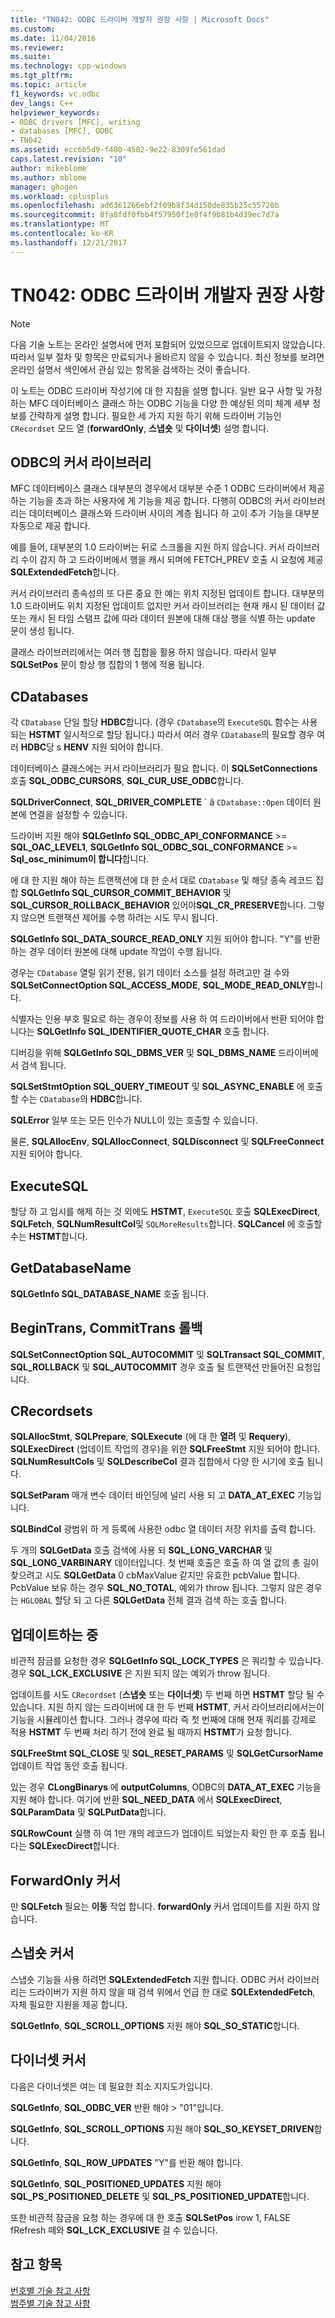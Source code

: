 ```yaml
---
title: "TN042: ODBC 드라이버 개발자 권장 사항 | Microsoft Docs"
ms.custom: 
ms.date: 11/04/2016
ms.reviewer: 
ms.suite: 
ms.technology: cpp-windows
ms.tgt_pltfrm: 
ms.topic: article
f1_keywords: vc.odbc
dev_langs: C++
helpviewer_keywords:
- ODBC drivers [MFC], writing
- databases [MFC], ODBC
- TN042
ms.assetid: ecc6b5d9-f480-4582-9e22-8309fe561dad
caps.latest.revision: "10"
author: mikeblome
ms.author: mblome
manager: ghogen
ms.workload: cplusplus
ms.openlocfilehash: ad6361266ebf2f09b8f34d150de835b25c55720b
ms.sourcegitcommit: 8fa8fdf0fbb4f57950f1e8f4f9b81b4d39ec7d7a
ms.translationtype: MT
ms.contentlocale: ko-KR
ms.lasthandoff: 12/21/2017
---
```

# <a name="tn042-odbc-driver-developer-recommendations"></a>TN042: ODBC 드라이버 개발자 권장 사항
> [!NOTE]
>  다음 기술 노트는 온라인 설명서에 먼저 포함되어 있었으므로 업데이트되지 않았습니다. 따라서 일부 절차 및 항목은 만료되거나 올바르지 않을 수 있습니다. 최신 정보를 보려면 온라인 설명서 색인에서 관심 있는 항목을 검색하는 것이 좋습니다.  
  
 이 노트는 ODBC 드라이버 작성기에 대 한 지침을 설명 합니다. 일반 요구 사항 및 가정 하는 MFC 데이터베이스 클래스 하는 ODBC 기능을 다양 한 예상된 의미 체계 세부 정보를 간략하게 설명 합니다. 필요한 세 가지 지원 하기 위해 드라이버 기능인 `CRecordset` 모드 열 (**forwardOnly**, **스냅숏** 및 **다이너셋**) 설명 합니다.  
  
## <a name="odbcs-cursor-library"></a>ODBC의 커서 라이브러리  
 MFC 데이터베이스 클래스 대부분의 경우에서 대부분 수준 1 ODBC 드라이버에서 제공 하는 기능을 초과 하는 사용자에 게 기능을 제공 합니다. 다행히 ODBC의 커서 라이브러리는 데이터베이스 클래스와 드라이버 사이의 계층 됩니다 하 고이 추가 기능을 대부분 자동으로 제공 합니다.  
  
 예를 들어, 대부분의 1.0 드라이버는 뒤로 스크롤을 지원 하지 않습니다. 커서 라이브러리 수이 감지 하 고 드라이버에서 행을 캐시 되며에 FETCH_PREV 호출 시 요청에 제공 **SQLExtendedFetch**합니다.  
  
 커서 라이브러리 종속성의 또 다른 중요 한 예는 위치 지정된 업데이트 합니다. 대부분의 1.0 드라이버도 위치 지정된 업데이트 없지만 커서 라이브러리는 현재 캐시 된 데이터 값 또는 캐시 된 타임 스탬프 값에 따라 데이터 원본에 대해 대상 행을 식별 하는 update 문이 생성 됩니다.  
  
 클래스 라이브러리에서는 여러 행 집합을 활용 하지 않습니다. 따라서 일부 **SQLSetPos** 문이 항상 행 집합의 1 행에 적용 됩니다.  
  
## <a name="cdatabases"></a>CDatabases  
 각 `CDatabase` 단일 할당 **HDBC**합니다. (경우 `CDatabase`의 `ExecuteSQL` 함수는 사용 되는 **HSTMT** 일시적으로 할당 됩니다.) 따라서 여러 경우 `CDatabase`의 필요할 경우 여러 **HDBC**당 s **HENV** 지원 되어야 합니다.  
  
 데이터베이스 클래스에는 커서 라이브러리가 필요 합니다. 이 **SQLSetConnections** 호출 **SQL_ODBC_CURSORS**, **SQL_CUR_USE_ODBC**합니다.  
  
 **SQLDriverConnect**, **SQL_DRIVER_COMPLETE** ´ â `CDatabase::Open` 데이터 원본에 연결을 설정할 수 있습니다.  
  
 드라이버 지원 해야 **SQLGetInfo SQL_ODBC_API_CONFORMANCE** >= **SQL_OAC_LEVEL1**, **SQLGetInfo SQL_ODBC_SQL_CONFORMANCE**  >=  **Sql_osc_minimum이 합니다**합니다.  
  
 에 대 한 지원 해야 하는 트랜잭션에 대 한 순서 대로 `CDatabase` 및 해당 종속 레코드 집합 **SQLGetInfo SQL_CURSOR_COMMIT_BEHAVIOR** 및 **SQL_CURSOR_ROLLBACK_BEHAVIOR** 있어야**SQL_CR_PRESERVE**합니다. 그렇지 않으면 트랜잭션 제어를 수행 하려는 시도 무시 됩니다.  
  
 **SQLGetInfo SQL_DATA_SOURCE_READ_ONLY** 지원 되어야 합니다. "Y"를 반환 하는 경우 데이터 원본에 대해 update 작업이 수행 됩니다.  
  
 경우는 `CDatabase` 열릴 읽기 전용, 읽기 데이터 소스를 설정 하려고만 걸 수와 **SQLSetConnectOption SQL_ACCESS_MODE**, **SQL_MODE_READ_ONLY**합니다.  
  
 식별자는 인용 부호 필요로 하는 경우이 정보를 사용 하 여 드라이버에서 반환 되어야 합니다는 **SQLGetInfo SQL_IDENTIFIER_QUOTE_CHAR** 호출 합니다.  
  
 디버깅을 위해 **SQLGetInfo SQL_DBMS_VER** 및 **SQL_DBMS_NAME** 드라이버에서 검색 됩니다.  
  
 **SQLSetStmtOption SQL_QUERY_TIMEOUT** 및 **SQL_ASYNC_ENABLE** 에 호출할 수는 `CDatabase`의 **HDBC**합니다.  
  
 **SQLError** 일부 또는 모든 인수가 NULL이 있는 호출할 수 있습니다.  
  
 물론, **SQLAllocEnv**, **SQLAllocConnect**, **SQLDisconnect** 및 **SQLFreeConnect** 지원 되어야 합니다.  
  
## <a name="executesql"></a>ExecuteSQL  
 할당 하 고 임시를 해제 하는 것 외에도 **HSTMT**, `ExecuteSQL` 호출 **SQLExecDirect**, **SQLFetch**, **SQLNumResultCol**및 `SQLMoreResults`합니다. **SQLCancel** 에 호출할 수는 **HSTMT**합니다.  
  
## <a name="getdatabasename"></a>GetDatabaseName  
 **SQLGetInfo SQL_DATABASE_NAME** 호출 됩니다.  
  
## <a name="begintrans-committrans-rollback"></a>BeginTrans, CommitTrans 롤백  
 **SQLSetConnectOption SQL_AUTOCOMMIT** 및 **SQLTransact SQL_COMMIT**, **SQL_ROLLBACK** 및 **SQL_AUTOCOMMIT** 경우 호출 될 트랜잭션 만들어진 요청입니다.  
  
## <a name="crecordsets"></a>CRecordsets  
 **SQLAllocStmt**, **SQLPrepare**, **SQLExecute** (에 대 한 **열려** 및 **Requery**), **SQLExecDirect**  (업데이트 작업의 경우)을 위한 **SQLFreeStmt** 지원 되어야 합니다. **SQLNumResultCols** 및 **SQLDescribeCol** 결과 집합에서 다양 한 시기에 호출 됩니다.  
  
 **SQLSetParam** 매개 변수 데이터 바인딩에 널리 사용 되 고 **DATA_AT_EXEC** 기능입니다.  
  
 **SQLBindCol** 광범위 하 게 등록에 사용한 odbc 열 데이터 저장 위치를 출력 합니다.  
  
 두 개의 **SQLGetData** 호출 검색에 사용 되 **SQL_LONG_VARCHAR** 및 **SQL_LONG_VARBINARY** 데이터입니다. 첫 번째 호출은 호출 하 여 열 값의 총 길이 찾으려고 시도 **SQLGetData** 0 cbMaxValue 같지만 유효한 pcbValue 합니다. PcbValue 보유 하는 경우 **SQL_NO_TOTAL**, 예외가 throw 됩니다. 그렇지 않은 경우는 `HGLOBAL` 할당 되 고 다른 **SQLGetData** 전체 결과 검색 하는 호출 합니다.  
  
## <a name="updating"></a>업데이트하는 중  
 비관적 잠금를 요청한 경우 **SQLGetInfo SQL_LOCK_TYPES** 은 쿼리할 수 있습니다. 경우 **SQL_LCK_EXCLUSIVE** 은 지원 되지 않는 예외가 throw 됩니다.  
  
 업데이트를 시도 `CRecordset` (**스냅숏** 또는 **다이너셋**) 두 번째 하면 **HSTMT** 할당 될 수 있습니다. 지원 하지 않는 드라이버에 대 한 두 번째 **HSTMT**, 커서 라이브러리에서는이 기능을 시뮬레이션 합니다. 그러나 경우에 따라 즉 첫 번째에 대해 현재 쿼리를 강제로 적용 **HSTMT** 두 번째 처리 하기 전에 완료 될 때까지 **HSTMT**가 요청 합니다.  
  
 **SQLFreeStmt SQL_CLOSE** 및 **SQL_RESET_PARAMS** 및 **SQLGetCursorName** 업데이트 작업 동안 호출 됩니다.  
  
 있는 경우 **CLongBinarys** 에 **outputColumns**, ODBC의 **DATA_AT_EXEC** 기능을 지원 해야 합니다. 여기에 반환 **SQL_NEED_DATA** 에서 **SQLExecDirect**, **SQLParamData** 및 **SQLPutData**합니다.  
  
 **SQLRowCount** 실행 하 여 1만 개의 레코드가 업데이트 되었는지 확인 한 후 호출 됩니다는 **SQLExecDirect**합니다.  
  
## <a name="forwardonly-cursors"></a>ForwardOnly 커서  
 만 **SQLFetch** 필요는 **이동** 작업 합니다. **forwardOnly** 커서 업데이트를 지원 하지 않습니다.  
  
## <a name="snapshot-cursors"></a>스냅숏 커서  
 스냅숏 기능을 사용 하려면 **SQLExtendedFetch** 지원 합니다. ODBC 커서 라이브러리는 드라이버가 지원 하지 않을 때 검색 위에서 언급 한 대로 **SQLExtendedFetch**, 자체 필요한 지원을 제공 합니다.  
  
 **SQLGetInfo**, **SQL_SCROLL_OPTIONS** 지원 해야 **SQL_SO_STATIC**합니다.  
  
## <a name="dynaset-cursors"></a>다이너셋 커서  
 다음은 다이너셋은 여는 데 필요한 최소 지지도가입니다.  
  
 **SQLGetInfo**, **SQL_ODBC_VER** 반환 해야 > "01"입니다.  
  
 **SQLGetInfo**, **SQL_SCROLL_OPTIONS** 지원 해야 **SQL_SO_KEYSET_DRIVEN**합니다.  
  
 **SQLGetInfo**, **SQL_ROW_UPDATES** "Y"를 반환 해야 합니다.  
  
 **SQLGetInfo**, **SQL_POSITIONED_UPDATES** 지원 해야 **SQL_PS_POSITIONED_DELETE** 및 **SQL_PS_POSITIONED_UPDATE**합니다.  
  
 또한 비관적 잠금을 요청 하는 경우에 대 한 호출 **SQLSetPos** irow 1, FALSE fRefresh 떼와 **SQL_LCK_EXCLUSIVE** 걸 수 있습니다.  
  
## <a name="see-also"></a>참고 항목  
 [번호별 기술 참고 사항](../mfc/technical-notes-by-number.md)   
 [범주별 기술 참고 사항](../mfc/technical-notes-by-category.md)

